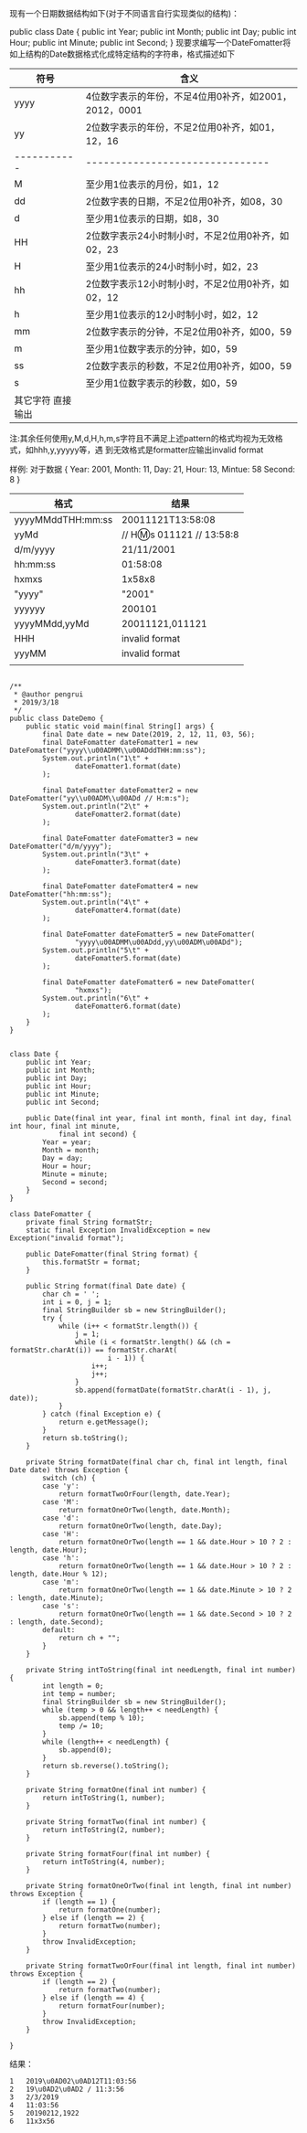现有一个日期数据结构如下(对于不同语言自行实现类似的结构)：

public class Date  {    public int Year;     public int Month;    public int Day;    public int Hour;     public int Minute;     public int Second; }
现要求编写一个DateFomatter将如上结构的Date数据格式化成特定结构的字符串，格式描述如下

| 符号          | 含义                                 |
|-------------|------------------------------------|
| yyyy        | 4位数字表示的年份，不足4位用0补齐，如2001，2012，0001 |
| yy          | 2位数字表示的年份，不足2位用0补齐，如01，12，16       |
| ----------- | -------------------------------    |
| M           | 至少用1位表示的月份，如1，12                   |
| dd          | 2位数字表的日期，不足2位用0补齐，如08，30           |
| d           | 至少用1位表示的日期，如8，30                   |
| HH          | 2位数字表示24小时制小时，不足2位用0补齐，如02，23      |
| H           | 至少用1位表示的24小时制小时，如2，23              |
| hh          | 2位数字表示12小时制小时，不足2位用0补齐，如02，12      |
| h           | 至少用1位表示的12小时制小时，如2，12              |
| mm          | 2位数字表示的分钟，不足2位用0补齐，如00，59          |
| m           | 至少用1位数字表示的分钟，如0，59                 |
| ss          | 2位数字表示的秒数，不足2位用0补齐，如00，59          |
| s           | 至少用1位数字表示的秒数，如0，59                 |
| 其它字符 直接输出   |                                    |

注:其余任何使用y,M,d,H,h,m,s字符且不满足上述pattern的格式均视为无效格式，如hhh,y,yyyyy等，遇 到无效格式是formatter应输出invalid format


样例: 对于数据
{    Year: 2001,    Month: 11,     Day: 21,     Hour: 13,    Mintue: 58     Second: 8 }

| 格式                  | 结果                           |
|---------------------|------------------------------|
| yyyy­MM­ddTHH:mm:ss | 2001­11­21T13:58:08          |
| yy­M­d              | // H:m:s 01­11­21 // 13:58:8 |
| d/m/yyyy            | 21/11/2001                   |
| hh:mm:ss            | 01:58:08                     |
| hxmxs               | 1x58x8                       |
| "yyyy"              | "2001"                       |
| yyyy­yy             | 2001­01                      |
| yyyy­MM­dd,yy­M­d   | 2001­11­21,01­11­21          |
| HHH                 | invalid format               |
| yyy­MM              | invalid format               |
|                     |                              |

```

/**
 * @author pengrui
 * 2019/3/18
 */
public class DateDemo {
    public static void main(final String[] args) {
        final Date date = new Date(2019, 2, 12, 11, 03, 56);
        final DateFomatter dateFomatter1 = new DateFomatter("yyyy\\u00ADMM\\u00ADddTHH:mm:ss");
        System.out.println("1\t" +
                dateFomatter1.format(date)
        );

        final DateFomatter dateFomatter2 = new DateFomatter("yy\\u00ADM\\u00ADd // H:m:s");
        System.out.println("2\t" +
                dateFomatter2.format(date)
        );

        final DateFomatter dateFomatter3 = new DateFomatter("d/m/yyyy");
        System.out.println("3\t" +
                dateFomatter3.format(date)
        );

        final DateFomatter dateFomatter4 = new DateFomatter("hh:mm:ss");
        System.out.println("4\t" +
                dateFomatter4.format(date)
        );

        final DateFomatter dateFomatter5 = new DateFomatter(
                "yyyy\u00ADMM\u00ADdd,yy\u00ADM\u00ADd");
        System.out.println("5\t" +
                dateFomatter5.format(date)
        );

        final DateFomatter dateFomatter6 = new DateFomatter(
                "hxmxs");
        System.out.println("6\t" +
                dateFomatter6.format(date)
        );
    }
}


class Date {
    public int Year;
    public int Month;
    public int Day;
    public int Hour;
    public int Minute;
    public int Second;

    public Date(final int year, final int month, final int day, final int hour, final int minute,
            final int second) {
        Year = year;
        Month = month;
        Day = day;
        Hour = hour;
        Minute = minute;
        Second = second;
    }
}

class DateFomatter {
    private final String formatStr;
    static final Exception InvalidException = new Exception("invalid format");

    public DateFomatter(final String format) {
        this.formatStr = format;
    }

    public String format(final Date date) {
        char ch = ' ';
        int i = 0, j = 1;
        final StringBuilder sb = new StringBuilder();
        try {
            while (i++ < formatStr.length()) {
                j = 1;
                while (i < formatStr.length() && (ch = formatStr.charAt(i)) == formatStr.charAt(
                        i - 1)) {
                    i++;
                    j++;
                }
                sb.append(formatDate(formatStr.charAt(i - 1), j, date));
            }
        } catch (final Exception e) {
            return e.getMessage();
        }
        return sb.toString();
    }

    private String formatDate(final char ch, final int length, final Date date) throws Exception {
        switch (ch) {
        case 'y':
            return formatTwoOrFour(length, date.Year);
        case 'M':
            return formatOneOrTwo(length, date.Month);
        case 'd':
            return formatOneOrTwo(length, date.Day);
        case 'H':
            return formatOneOrTwo(length == 1 && date.Hour > 10 ? 2 : length, date.Hour);
        case 'h':
            return formatOneOrTwo(length == 1 && date.Hour > 10 ? 2 : length, date.Hour % 12);
        case 'm':
            return formatOneOrTwo(length == 1 && date.Minute > 10 ? 2 : length, date.Minute);
        case 's':
            return formatOneOrTwo(length == 1 && date.Second > 10 ? 2 : length, date.Second);
        default:
            return ch + "";
        }
    }

    private String intToString(final int needLength, final int number) {
        int length = 0;
        int temp = number;
        final StringBuilder sb = new StringBuilder();
        while (temp > 0 && length++ < needLength) {
            sb.append(temp % 10);
            temp /= 10;
        }
        while (length++ < needLength) {
            sb.append(0);
        }
        return sb.reverse().toString();
    }

    private String formatOne(final int number) {
        return intToString(1, number);
    }

    private String formatTwo(final int number) {
        return intToString(2, number);
    }

    private String formatFour(final int number) {
        return intToString(4, number);
    }

    private String formatOneOrTwo(final int length, final int number) throws Exception {
        if (length == 1) {
            return formatOne(number);
        } else if (length == 2) {
            return formatTwo(number);
        }
        throw InvalidException;
    }

    private String formatTwoOrFour(final int length, final int number) throws Exception {
        if (length == 2) {
            return formatTwo(number);
        } else if (length == 4) {
            return formatFour(number);
        }
        throw InvalidException;
    }

}

```

结果：

```
1	2019\u0AD02\u0AD12T11:03:56
2	19\u0AD2\u0AD2 / 11:3:56
3	2/3/2019
4	11:03:56
5	2019­02­12,19­2­2
6	11x3x56
```
